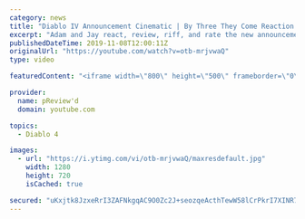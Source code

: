 ```yaml
---
category: news
title: "Diablo IV Announcement Cinematic | By Three They Come Reaction / Review / Rating"
excerpt: "Adam and Jay react, review, riff, and rate the new announcement cinematic everyone wanted to see last year at Blizzcon, Diablo IV 'By Three They Come'."
publishedDateTime: 2019-11-08T12:00:11Z
originalUrl: "https://youtube.com/watch?v=otb-mrjvwaQ"
type: video

featuredContent: "<iframe width=\"800\" height=\"500\" frameborder=\"0\" src=\"https://www.youtube.com/embed/otb-mrjvwaQ\" allow=\"accelerometer; autoplay; encrypted-media; gyroscope; picture-in-picture\" allowfullscreen></iframe>"

provider:
  name: pReview'd
  domain: youtube.com

topics:
  - Diablo 4

images:
  - url: "https://i.ytimg.com/vi/otb-mrjvwaQ/maxresdefault.jpg"
    width: 1280
    height: 720
    isCached: true

secured: "uKxjtk8JzxeRrI3ZAFNkgqAC9O0Zc2J+seozqeActhTewW58lCrPkrI7XINR7iFtgYjGOJWNGNsZ3Od9bYtIJeuUwrnxzJC6/MuTKwdwKgG/aixVHKjipc/osWn9hQCeQh1qcmasWP8ul4rvnOapOciEzwQ8V22E87oM4iRXCk7FjoXMEa0x/5UMKNZ/P3Og4rEjwhD8gKhrkKD0S45mIfRN1ydrrdmfbUyvnIgFMMg1qfzK9TQeaaCuglFDQ39H+VyT1E3s+AO5b9USrS83OiHO1sXA1MxYQ8Qiae+VTHEzPYriePV+WT3jKpoGMcQXFw6j612DcXUvnAZ8mRXCzOelcotFcGgQyK2aOfVt5ronUkXIZmtfERWqPHOMXuF7krlbux3NTvNCRNIAH5JrmVCmDvt3oTJ/WC32ui0Jqfo8xKFEgk0wEepe3IrGj8iB;k/bDo6YLeKE0SeJ/kxfLCA=="
---
```


